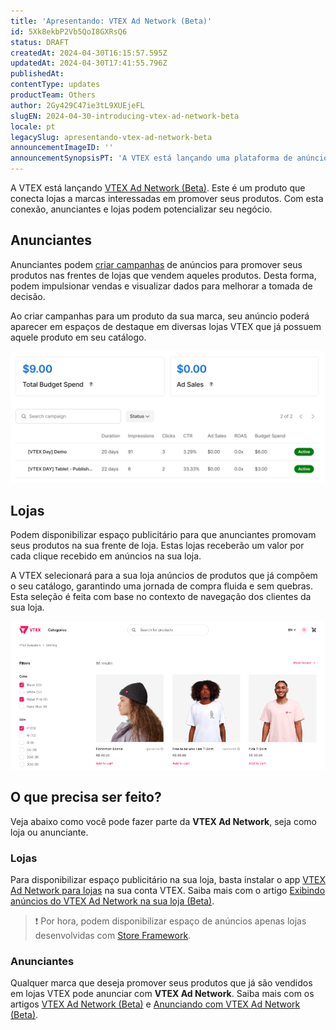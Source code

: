 ```yaml
---
title: 'Apresentando: VTEX Ad Network (Beta)'
id: 5Xk8ekbP2Vb5QoI8GXRsQ6
status: DRAFT
createdAt: 2024-04-30T16:15:57.595Z
updatedAt: 2024-04-30T17:41:55.796Z
publishedAt: 
contentType: updates
productTeam: Others
author: 2Gy429C47ie3tL9XUEjeFL
slugEN: 2024-04-30-introducing-vtex-ad-network-beta
locale: pt
legacySlug: apresentando-vtex-ad-network-beta
announcementImageID: ''
announcementSynopsisPT: 'A VTEX está lançando uma plataforma de anúncios, uma forma de conectar anunciantes a lojas para promover produtos.'
---
```


A VTEX está lançando [VTEX Ad Network (Beta)](https://help.vtex.com/pt/tutorial/vtex-ad-network-beta--2cgqXcBuJmXN2livQvClur). Este é um produto que conecta lojas a marcas interessadas em promover seus produtos. Com esta conexão, anunciantes e lojas podem potencializar seu negócio.

## Anunciantes

Anunciantes podem [criar campanhas](https://help.vtex.com/pt/tutorial/anunciando-com-vtex-ad-network-beta--5WoXcJzHc7EQElpPjziqse) de anúncios para promover seus produtos nas frentes de lojas que vendem aqueles produtos. Desta forma, podem impulsionar vendas e visualizar dados para melhorar a tomada de decisão.

Ao criar campanhas para um produto da sua marca, seu anúncio poderá aparecer em espaços de destaque em diversas lojas VTEX que já possuem aquele produto em seu catálogo.

![vtex_ad_network_admin_PT](https://raw.githubusercontent.com/vtexdocs/help-center-content/refs/heads/main/docs/pt/announcements/2024-04-30-apresentando-vtex-ad-network-beta_1.png)

## Lojas

Podem disponibilizar espaço publicitário para que anunciantes promovam seus produtos na sua frente de loja. Estas lojas receberão um valor por cada clique recebido em anúncios na sua loja.

A VTEX selecionará para a sua loja anúncios de produtos que já compõem o seu catálogo, garantindo uma jornada de compra fluida e sem quebras. Esta seleção é feita com base no contexto de navegação dos clientes da sua loja.

![vtex_ad_network_sponsored_PT](https://raw.githubusercontent.com/vtexdocs/help-center-content/refs/heads/main/docs/pt/announcements/2024-04-30-apresentando-vtex-ad-network-beta_2.png)

## O que precisa ser feito?

Veja abaixo como você pode fazer parte da **VTEX Ad Network**, seja como loja ou anunciante.

### Lojas

Para disponibilizar espaço publicitário na sua loja, basta instalar o app [VTEX Ad Network para lojas]() na sua conta VTEX. Saiba mais com o artigo [Exibindo anúncios do VTEX Ad Network na sua loja (Beta)](https://help.vtex.com/pt/tutorial/exibindo-anuncios-do-vtex-ad-network-na-sua-loja-beta--6gWgZrMLcS5FDFFdl5LETA).

>❗ Por hora, podem disponibilizar espaço de anúncios apenas lojas desenvolvidas com [Store Framework](https://help.vtex.com/tracks/vtex-store-overview--eSDNk26pdvemF3XKM0nK9/67SCtUreXxKYWhZh8n0zvZ#store-framework).

### Anunciantes

Qualquer marca que deseja promover seus produtos que já são vendidos em lojas VTEX pode anunciar com **VTEX Ad Network**. Saiba mais com os artigos [VTEX Ad Network (Beta)](https://help.vtex.com/pt/tutorial/vtex-ad-network-beta--2cgqXcBuJmXN2livQvClur) e [Anunciando com VTEX Ad Network (Beta)](https://help.vtex.com/pt/tutorial/anunciando-com-vtex-ad-network-beta--5WoXcJzHc7EQElpPjziqse).

